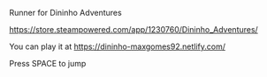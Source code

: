 Runner for Dininho Adventures

https://store.steampowered.com/app/1230760/Dininho_Adventures/

You can play it at https://dininho-maxgomes92.netlify.com/

Press SPACE to jump